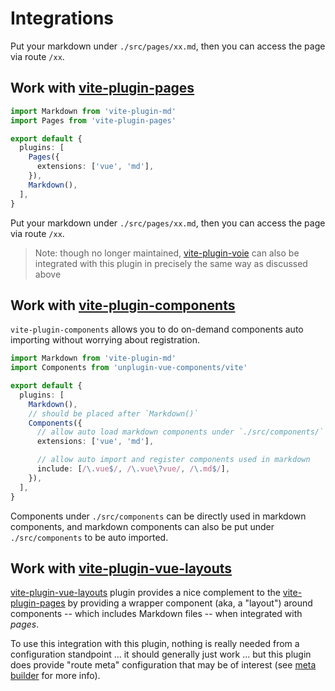 # Integrations

Put your markdown under `./src/pages/xx.md`, then you can access the page via route `/xx`.

## Work with [vite-plugin-pages](https://github.com/hannoeru/vite-plugin-pages)

```ts
import Markdown from 'vite-plugin-md'
import Pages from 'vite-plugin-pages'

export default {
  plugins: [
    Pages({
      extensions: ['vue', 'md'],
    }),
    Markdown(),
  ],
}
```

Put your markdown under `./src/pages/xx.md`, then you can access the page via route `/xx`.

> Note: though no longer maintained, [vite-plugin-voie](https://github.com/vamplate/vite-plugin-voie) can also be integrated with this plugin in precisely the same way as discussed above


## Work with [vite-plugin-components](https://github.com/antfu/vite-plugin-components)

`vite-plugin-components` allows you to do on-demand components auto importing without worrying about registration.

```ts
import Markdown from 'vite-plugin-md'
import Components from 'unplugin-vue-components/vite'

export default {
  plugins: [
    Markdown(),
    // should be placed after `Markdown()`
    Components({
      // allow auto load markdown components under `./src/components/`
      extensions: ['vue', 'md'],

      // allow auto import and register components used in markdown
      include: [/\.vue$/, /\.vue\?vue/, /\.md$/],
    }),
  ],
}
```

Components under `./src/components` can be directly used in markdown components, and markdown components can also be put under `./src/components` to be auto imported.

## Work with [vite-plugin-vue-layouts](https://github.dev/JohnCampionJr/vite-plugin-vue-layouts)

[vite-plugin-vue-layouts](https://github.dev/JohnCampionJr/vite-plugin-vue-layouts) plugin provides a nice complement to the [vite-plugin-pages](https://github.com/hannoeru/vite-plugin-pages) by providing a wrapper component (aka, a "layout") around components -- which includes Markdown files -- when integrated with _pages_. 

To use this integration with this plugin, nothing is really needed from a configuration standpoint ... it should generally just work ... but this plugin does provide "route meta" configuration that may be of interest (see [meta builder](./MetaBuilder.md) for more info).
